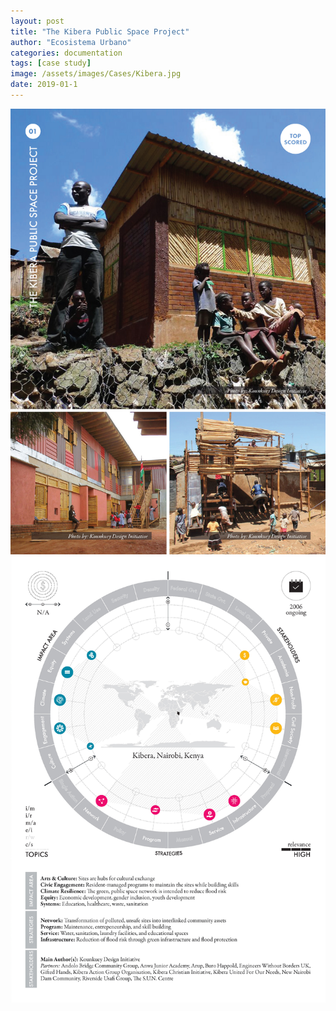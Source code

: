 ```yaml
---
layout: post
title: "The Kibera Public Space Project"
author: "Ecosistema Urbano"
categories: documentation
tags: [case study]
image: /assets/images/Cases/Kibera.jpg
date: 2019-01-1
---
```


![Kibera0](/assets/images/Cases/Kibera0.jpg)
![Kibera1](/assets/images/Cases/Kibera1.jpg)
